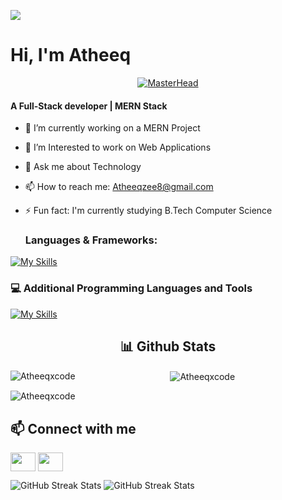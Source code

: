 
 ![](https://user-images.githubusercontent.com/18350557/176309783-0785949b-9127-417c-8b55-ab5a4333674e.gif) <h1>Hi, I'm Atheeq</h1>
<div align="center">
  <a href="#">
    <img src="https://media.giphy.com/media/26tn33aiTi1jkl6H6/giphy.gif" alt="MasterHead" />
  </a>
</div>





<h4>A Full-Stack developer | MERN Stack</h4>

- 🔭 I’m currently working on a MERN Project
- 🌱 I’m Interested to work on Web Applications
- 💬 Ask me about Technology
- 📫 How to reach me: Atheeqzee8@gmail.com
- ⚡ Fun fact: I'm currently studying B.Tech Computer Science



  <h3 align="left">Languages & Frameworks:</h3>

[![My Skills](https://skillicons.dev/icons?i=java,mongodb,express,react,nodejs,js,html,css,mysql,c,bootstrap&perline=4)](https://skillicons.dev)

<h3 align="left"> 💻 Additional Programming Languages and Tools</h3>

[![My Skills](https://skillicons.dev/icons?i=python,cpp,angular,git,github,linux,npm,figma,bash,wordpress&perline=4)](https://skillicons.dev)


  <h2 align="center">📊 Github Stats</h2>
  <div align = "center">
<p>
  <img
    align="left"
    src="https://github-readme-stats.vercel.app/api/top-langs?username=Atheeqxcode&show_icons=true&locale=en&layout=compact"
    alt="Atheeqxcode"
  />
</p>

<p>
  &nbsp;<img
    align="center"
    src="https://github-readme-stats.vercel.app/api?username=Atheeqxcode&show_icons=true&locale=en"
    alt="Atheeqxcode"
  />
</p>
</div> 

  <p><img align="center" src="https://github-readme-streak-stats.herokuapp.com/?user=Atheeqxcode&" alt="Atheeqxcode" /></p>

  <h2>📫 Connect with me</h2>

<p align="left">
  
  <a href="https://linkedin.com/in/Atheeq-zee8" target="blank"
    ><img
      align="center"
      src="https://raw.githubusercontent.com/rahuldkjain/github-profile-readme-generator/master/src/images/icons/Social/linked-in-alt.svg"
      alt=""
      height="30"
      width="40"
  /></a>
  <a href="https://instagram.com/_disaster_017" target="blank"
    ><img
      align="center"
      src="https://raw.githubusercontent.com/rahuldkjain/github-profile-readme-generator/master/src/images/icons/Social/instagram.svg"
      alt=""
      height="30"
      width="40"
  /></a>

 ![GitHub Streak Stats](https://streak-stats.demolab.com/?user=Atheeqxcode&theme=radical)
![GitHub Streak Stats](https://streak-stats.demolab.com/?user=Atheeqxcode&theme=radical)






  
  

